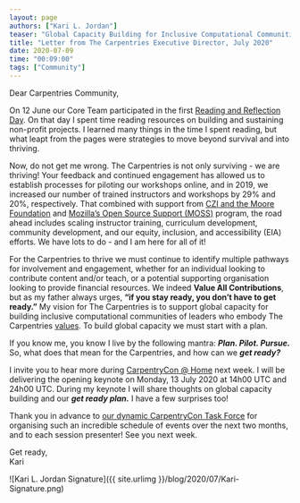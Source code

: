 ```yaml
---
layout: page
authors: ["Kari L. Jordan"]
teaser: "Global Capacity Building for Inclusive Computational Communities"
title: "Letter from The Carpentries Executive Director, July 2020"
date: 2020-07-09
time: "00:09:00"
tags: ["Community"]
---
```

Dear Carpentries Community,<br />

On 12 June our Core Team participated in the first [Reading and Reflection Day](https://carpentries.org/blog/2020/06/reading-reflection-days/). On that day I spent time reading resources on building and sustaining non-profit projects. I learned many things in the time I spent reading, but what leapt from the pages were strategies to move beyond survival and into thriving.

Now, do not get me wrong. The Carpentries is not only surviving - we are thriving! Your feedback and continued engagement has allowed us to establish processes for piloting our workshops online, and in 2019, we increased our number of trained instructors and workshops by 29% and 20%, respectively. That combined with support from [CZI and the Moore Foundation](https://carpentries.org/blog/2019/11/czi-moore-grant/) and [Mozilla’s Open Source Support (MOSS)](https://carpentries.org/blog/2020/02/mozilla-grant-announcement/) program, the road ahead includes scaling instructor training, curriculum development, community development, and our equity, inclusion, and accessibility (EIA) efforts. We have lots to do - and I am here for all of it!

For the Carpentries to thrive we must continue to identify multiple pathways for involvement and engagement, whether for an individual looking to contribute content and/or teach, or a potential supporting organisation looking to provide financial resources. We indeed **Value All Contributions**, but as my father always urges, **“if you stay ready, you don’t have to get ready.”** My vision for The Carpentries is to support global capacity for building inclusive computational communities of leaders who embody The Carpentries [values](https://carpentries.org/values/). To build global capacity we must start with a plan.

If you know me, you know I live by the following mantra: ***Plan. Pilot. Pursue.*** So, what does that mean for the Carpentries, and how can we ***get ready?***

I invite you to hear more during [CarpentryCon @ Home](https://2020.carpentrycon.org/schedule/#session-0) next week. I will be delivering the opening keynote on Monday, 13 July 2020 at 14h00 UTC and 24h00 UTC. During my keynote I will share thoughts on global capacity building and our ***get ready plan.*** I have a few surprises too!

Thank you in advance to [our dynamic CarpentryCon Task Force](http://2020.carpentrycon.org/task-force/) for organising such an incredible schedule of events over the next two months, and to each session presenter! See you next week.

Get ready,<br />
Kari

![Kari L. Jordan Signature]({{ site.urlimg }}/blog/2020/07/Kari-Signature.png)
